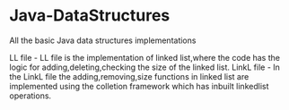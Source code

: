 # Java-DataStructures
All the basic Java data structures implementations

LL file - LL file is the implementation of linked list,where the code has the logic for adding,deleting,checking the size of the linked list.
LinkL file - In the LinkL file the adding,removing,size functions in linked list are implemented using the colletion framework which has inbuilt linkedlist operations.
